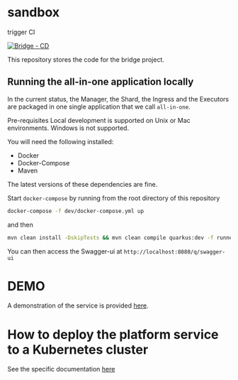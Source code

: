 # sandbox

trigger CI

[![Bridge - CD](https://github.com/5733d9e2be6485d52ffa08870cabdee0/sandbox/actions/workflows/CD.yml/badge.svg)](https://github.com/5733d9e2be6485d52ffa08870cabdee0/sandbox/actions/workflows/CD.yml)

This repository stores the code for the bridge project.

## Running the all-in-one application locally

In the current status, the Manager, the Shard, the Ingress and the Executors are packaged in one single application that we call `all-in-one`.

Pre-requisites
Local development is supported on Unix or Mac environments. Windows is not supported.

You will need the following installed:

- Docker
- Docker-Compose
- Maven

The latest versions of these dependencies are fine.

Start `docker-compose` by running from the root directory of this repository

```bash
docker-compose -f dev/docker-compose.yml up
```

and then 

```bash
mvn clean install -DskipTests && mvn clean compile quarkus:dev -f runner/pom.xml
```

You can then access the Swagger-ui at `http://localhost:8080/q/swagger-ui`

# DEMO 

A demonstration of the service is provided [here](DEMO.md).

# How to deploy the platform service to a Kubernetes cluster

See the specific documentation [here](kustomize/README.md)
